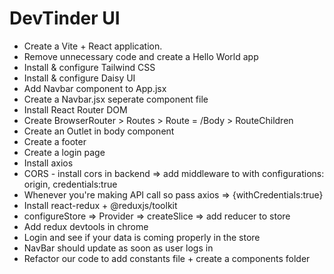 # DevTinder UI

- Create a Vite + React application.
- Remove unnecessary code and create a Hello World app
- Install & configure Tailwind CSS
- Install & configure Daisy UI
- Add Navbar component to App.jsx
- Create a Navbar.jsx seperate component file
- Install React Router DOM
- Create BrowserRouter > Routes > Route = /Body > RouteChildren
- Create an Outlet in body component
- Create a footer
- Create a login page
- Install axios
- CORS - install cors in backend => add middleware to with configurations: origin, credentials:true
- Whenever you're making API call so pass axios => {withCredentials:true}
- Install react-redux + @reduxjs/toolkit
- configureStore => Provider => createSlice => add reducer to store
- Add redux devtools in chrome
- Login and see if your data is coming properly in the store
- NavBar should update as soon as user logs in
- Refactor our code to add constants file + create a components folder
